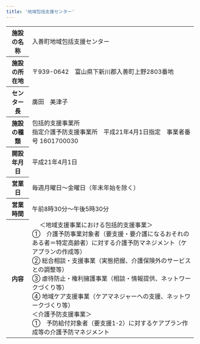 ```yaml
---
title: '地域包括支援センター'
---
```


<table>
    <tr>
        <th class="text-right w-1/6">施設の名称</th>
        <td>入善町地域包括支援センター</td>
    </tr>
    <tr>
        <th class="text-right">施設の所在地</th>
        <td>〒939-0642　富山県下新川郡入善町上野2803番地</td>
    </tr>
    <tr>
        <th class="text-right">センター長</th>
        <td>廣田　美津子</td>
    </tr>
    <tr>
        <th class="text-right">施設の種類</th>
        <td>
            包括的支援事業所<br/>
            指定介護予防支援事業所　平成21年4月1日指定　事業者番号 1601700030
        </td>
    </tr>
    <tr>
        <th class="text-right">開設年月日</th>
        <td>
            平成21年4月1日
        </td>
    </tr>
    <tr>
        <th class="text-right">営業日</th>
        <td>毎週月曜日～金曜日（年末年始を除く）</td>
    </tr>
    <tr>
        <th class="text-right">営業時間</th>
        <td>午前8時30分～午後5時30分</td>
    </tr>
    <tr>
        <th class="text-right">内容</th>
        <td>
        　  ＜地域支援事業における包括的支援事業＞<br/>
            ①　介護予防事業対象者（要支援・要介護になるおそれのある者＝特定高齢者）に対する介護予防マネジメント（ケアプランの作成等）<br/>
            ②    総合相談・支援事業（実態把握、介護保険外のサービスとの調整等）<br/>
            ③    虐待防止・権利擁護事業（相談・情報提供、ネットワークづくり等）<br/>
            ④    地域ケア支援事業（ケアマネジャーへの支援、ネットワークづくり等）<br/>
            ＜介護予防支援事業＞<br/>
            ①　予防給付対象者（要支援1･2）に対するケアプラン作成等の介護予防マネジメント<br/>
        </td>
    </tr>
</table>
